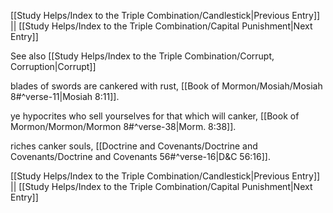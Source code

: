 [[Study Helps/Index to the Triple Combination/Candlestick|Previous Entry]]  ||  [[Study Helps/Index to the Triple Combination/Capital Punishment|Next Entry]]

 See also [[Study Helps/Index to the Triple Combination/Corrupt, Corruption|Corrupt]]

 blades of swords are cankered with rust, [[Book of Mormon/Mosiah/Mosiah 8#^verse-11|Mosiah 8:11]].

 ye hypocrites who sell yourselves for that which will canker, [[Book of Mormon/Mormon/Mormon 8#^verse-38|Morm. 8:38]].

 riches canker souls, [[Doctrine and Covenants/Doctrine and Covenants/Doctrine and Covenants 56#^verse-16|D&C 56:16]].

[[Study Helps/Index to the Triple Combination/Candlestick|Previous Entry]]  ||  [[Study Helps/Index to the Triple Combination/Capital Punishment|Next Entry]]